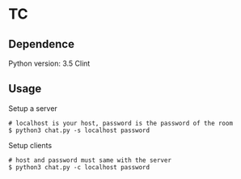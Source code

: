 # TC
## Dependence
Python version: 3.5
Clint
## Usage
Setup a server

```shell
# localhost is your host, password is the password of the room
$ python3 chat.py -s localhost password
```

Setup clients

```shell
# host and password must same with the server
$ python3 chat.py -c localhost password
```
